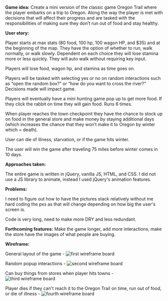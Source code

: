 **Game idea:**
Create a mini version of the classic game Oregon Trail where the player embarks on a trip to Oregon. Along the way the player is met with decisions that will affect their progress and are tasked with the responsibilities of making sure they don’t run out of food and stay healthy.

**User story:**

Player starts at max stats (80 food, 100 hp, 100 wagon HP, and \$35) and at the beginning of the map. They have the option of whether to run, walk normally, or walk slowly. Dependent on each choice they will lose stamina more or less quickly. They will auto walk without requiring key input.

Players will lose food, wagon hp, and stamina as time goes on.

Players will be tasked with selecting yes or no on random interactions such as “open the random box?” or “how do you want to cross the river?” Decisions made will impact game.

Players will eventually have a mini hunting game pop up to get more food. If they click the rabbit on time they will gain food. Runs 6 times.

When player reaches the town checkpoint they have the chance to stock up on food in the general store and make money by staying additional days (which increases the chance that they won’t make it to Oregon by winter which = death).

User can die of illness, starvation, or if the game hits winter.

The user will win the game after traveling 75 miles before winter comes in 10 days.

**Approaches taken:**

The entire game is written in jQuery, vanilla JS, HTML, and CSS. I did not use a JS library to animate, instead I used jQuery's animation features.

**Problems:**

I need to figure out how to have the pictures stack relatively without me hard coding the pxs as that will change depending on how big the user's screen is.

Code is very long, need to make more DRY and less redundant.

**Forthcoming features:**
Make the game longer, add more interactions, make the store have the images of what people are buying.

**Wireframe:**

General layout of the game -
![first wireframe board](https://i.imgur.com/D8Wpuyk.jpg)

Random popup interactions -
![second wireframe board](https://i.imgur.com/j2aVavs.jpg)

Can buy things from stores when player hits towns -
![third wireframe board](https://i.imgur.com/H0RBNPP.jpg)

Player dies if they can't reach it to the Oregon Trail on time, run out of food, or die of illness -
![fourth wireframe board](https://i.imgur.com/zupRJcM.jpg)

